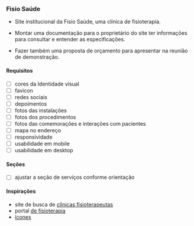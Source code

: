 ### Fisio Saúde

- Site institucional da Fisio Saúde, uma clínica de fisioterapia.

- Montar uma documentação para o proprietário do site ter informações para consultar e entender as especificações. 

- Fazer também uma proposta de orçamento para apresentar na reunião de demonstração.

#### Requisitos

- [ ] cores da Identidade visual
- [ ] favicon
- [ ] redes sociais
- [ ] depoimentos
- [ ] fotos das instalações
- [ ] fotos dos procedimentos
- [ ] fotos das comemorações e interações com pacientes
- [ ] mapa no endereço
- [ ] responsividade
- [ ] usabilidade em mobile
- [ ] usabilidade em desktop

#### Seções

- [ ] ajustar a seção de serviços conforme orientação

#### Inspirações

- site de busca de [clínicas fisioterapeutas](https://buscafisio.com.br/fisio-saude-4)
- portal [de fisioterapia](https://www.loguei.com/segmentos/site-para-fisioterapeuta/)
- [ícones](https://www.flaticon.com/br/)